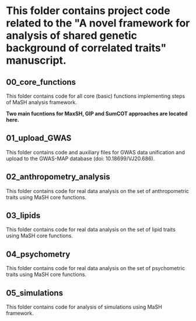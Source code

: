 # This folder contains project code related to the "A novel framework for analysis of shared genetic background of correlated traits" manuscript.

## 00_core_functions
This folder contains code for all core (basic) functions implementing steps of MaSH analysis framework. 

**Two main fucntions for MaxSH, GIP and SumCOT approaches are located here.**

## 01_upload_GWAS
This folder contains code and auxiliary files for GWAS data unification and upload to the GWAS-MAP database (doi: 10.18699/VJ20.686).

## 02_anthropometry_analysis
This folder contains code for real data analysis on the set of anthropometric traits using MaSH core functions.

## 03_lipids
This folder contains code for real data analysis on the set of lipid traits using MaSH core functions.

## 04_psychometry
This folder contains code for real data analysis on the set of psychometric traits using MaSH core functions.

## 05_simulations
This folder contains code for analysis of simulations using MaSH framework.
